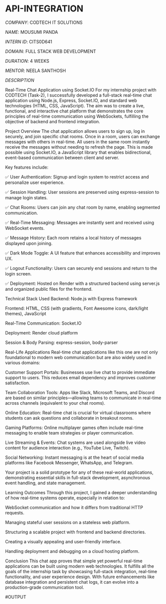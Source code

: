 # API-INTEGRATION

*COMPANY*: CODTECH IT SOLUTIONS

*NAME*: MOUSUMI PANDA

*INTERN ID*: CITS0D641

*DOMAIN*: FULL STACK WEB DEVELOPMENT

*DURATION*: 4 WEEKS

*MENTOR*: NEELA SANTHOSH

*DESCRIPTION* 

Real-Time Chat Application using Socket.IO
For my internship project with CODTECH (Task-2), I successfully developed a full-stack real-time chat application using Node.js, Express, Socket.IO, and standard web technologies (HTML, CSS, JavaScript). The aim was to create a live, functional, and interactive chat platform that demonstrates the core principles of real-time communication using WebSockets, fulfilling the objective of backend and frontend integration.

Project Overview
The chat application allows users to sign up, log in securely, and join specific chat rooms. Once in a room, users can exchange messages with others in real-time. All users in the same room instantly receive the messages without needing to refresh the page. This is made possible using Socket.IO, a JavaScript library that enables bidirectional, event-based communication between client and server.

Key features include:

✅ User Authentication: Signup and login system to restrict access and personalize user experience.

✅ Session Handling: User sessions are preserved using express-session to manage login states.

✅ Chat Rooms: Users can join any chat room by name, enabling segmented communication.

✅ Real-Time Messaging: Messages are instantly sent and received using WebSocket events.

✅ Message History: Each room retains a local history of messages displayed upon joining.

✅ Dark Mode Toggle: A UI feature that enhances accessibility and improves UX.

✅ Logout Functionality: Users can securely end sessions and return to the login screen.

✅ Deployment: Hosted on Render with a structured backend using server.js and organized public files for the frontend.

Technical Stack Used
Backend: Node.js with Express framework

Frontend: HTML, CSS (with gradients, Font Awesome icons, dark/light themes), JavaScript

Real-Time Communication: Socket.IO

Deployment: Render cloud platform

Session & Body Parsing: express-session, body-parser

Real-Life Applications
Real-time chat applications like this one are not only foundational to modern web communication but are also widely used in various domains:

Customer Support Portals: Businesses use live chat to provide immediate support to users. This reduces email dependency and improves customer satisfaction.

Team Collaboration Tools: Apps like Slack, Microsoft Teams, and Discord are based on similar principles—allowing teams to communicate in real-time across channels (equivalent to your chat rooms).

Online Education: Real-time chat is crucial for virtual classrooms where students can ask questions and collaborate in breakout rooms.

Gaming Platforms: Online multiplayer games often include real-time messaging to enable team strategies or player communication.

Live Streaming & Events: Chat systems are used alongside live video content for audience interaction (e.g., YouTube Live, Twitch).

Social Networking: Instant messaging is at the heart of social media platforms like Facebook Messenger, WhatsApp, and Telegram.

Your project is a solid prototype for any of these real-world applications, demonstrating essential skills in full-stack development, asynchronous event handling, and state management.

Learning Outcomes
Through this project, I gained a deeper understanding of how real-time systems operate, especially in relation to:

WebSocket communication and how it differs from traditional HTTP requests.

Managing stateful user sessions on a stateless web platform.

Structuring a scalable project with frontend and backend directories.

Creating a visually appealing and user-friendly interface.

Handling deployment and debugging on a cloud hosting platform.

Conclusion
This chat app proves that simple yet powerful real-time applications can be built using modern web technologies. It fulfills all the goals of the internship task by showcasing full-stack integration, real-time functionality, and user experience design. With future enhancements like database integration and persistent chat logs, it can evolve into a production-grade communication tool.

#OUTPUT

